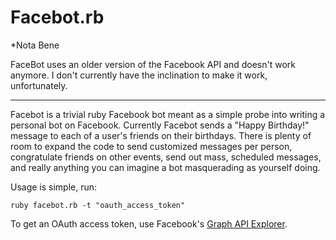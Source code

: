Facebot.rb
==========

*Nota Bene

FaceBot uses an older version of the Facebook API and doesn't work anymore. I don't currently have the inclination to make it work, unfortunately.

---

Facebot is a trivial ruby Facebook bot meant as a simple probe into writing a personal bot on Facebook. Currently Facebot sends a "Happy Birthday!" message to each of a user's friends on their birthdays. There is plenty of room to expand the code to send customized messages per person, congratulate friends on other events, send out mass, scheduled messages, and really anything you can imagine a bot masquerading as yourself doing.

Usage is simple, run:

    ruby facebot.rb -t "oauth_access_token"

To get an OAuth access token, use Facebook's [Graph API Explorer](https://developers.facebook.com/tools/explorer/).
